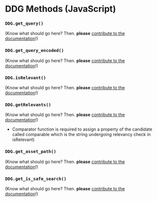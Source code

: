 # DDG Methods (JavaScript)

### `DDG.get_query()`

(Know what should go here? Then. **please** [contribute to the documentation](https://github.com/duckduckgo/duckduckgo-documentation/blob/master/CONTRIBUTING.md)!)


### `DDG.get_query_encoded()`

(Know what should go here? Then. **please** [contribute to the documentation](https://github.com/duckduckgo/duckduckgo-documentation/blob/master/CONTRIBUTING.md)!)


### `DDG.isRelevant()`

(Know what should go here? Then. **please** [contribute to the documentation](https://github.com/duckduckgo/duckduckgo-documentation/blob/master/CONTRIBUTING.md)!)


### `DDG.getRelevants()`

(Know what should go here? Then. **please** [contribute to the documentation](https://github.com/duckduckgo/duckduckgo-documentation/blob/master/CONTRIBUTING.md)!)

- Comparator function is required to assign a property of the candidate called comparable which is the string undergoing relevancy check in isRelevant)

### `DDG.get_asset_path()`

(Know what should go here? Then. **please** [contribute to the documentation](https://github.com/duckduckgo/duckduckgo-documentation/blob/master/CONTRIBUTING.md)!)


### `DDG.get_is_safe_search()`

(Know what should go here? Then. **please** [contribute to the documentation](https://github.com/duckduckgo/duckduckgo-documentation/blob/master/CONTRIBUTING.md)!)
